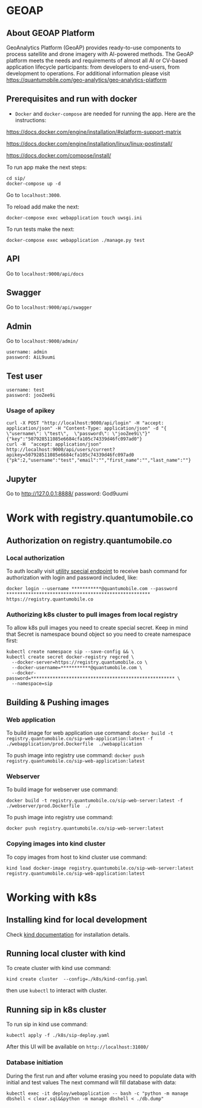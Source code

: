 # GEOAP

## About GEOAP Platform
GeoAnalytics Platform (GeoAP) provides ready-to-use components to process satellite and drone imagery with AI-powered methods. The GeoAP platform meets the needs and requirements of almost all AI or CV-based application lifecycle participants: from developers to end-users, from development to operations. For additional information please visit https://quantumobile.com/geo-analytics/geo-analytics-platform

## Prerequisites and run with docker
* `Docker` and `docker-compose` are needed for running the app. Here are the instructions:

https://docs.docker.com/engine/installation/#platform-support-matrix

https://docs.docker.com/engine/installation/linux/linux-postinstall/

https://docs.docker.com/compose/install/

To run app make the next steps:
```
cd sip/
docker-compose up -d
```
Go to `localhost:3000`.

To reload add make the next:
```
docker-compose exec webapplication touch uwsgi.ini
```

To run tests make the next:
```
docker-compose exec webapplication ./manage.py test
```

## API
Go to  `localhost:9000/api/docs`

## Swagger
Go to  `localhost:9000/api/swagger`


## Admin
Go to  `localhost:9000/admin/`
```
username: admin
password: AiL9uumi
```


## Test user

```
username: test
password: jooZee9i
```

### Usage of apikey

```
curl -X POST "http://localhost:9000/api/login" -H "accept: application/json" -H "Content-Type: application/json" -d "{  \"username\": \"test\",  \"password\": \"jooZee9i\"}"
{"key":"507928511085e6684cfa105c74339d46fc097ad0"}
curl -H  "accept: application/json" http://localhost:9000/api/users/current?apikey=507928511085e6684cfa105c74339d46fc097ad0
{"pk":2,"username":"test","email":"","first_name":"","last_name":""}
```


## Jupyter
Go to http://127.0.0.1:8888/
password: God9uumi

# Work with registry.quantumobile.co

## Authorization on registry.quantumobile.co

### Local authorization

To auth locally visit [utility special endpoint](https://utility.quantumobile.co/2/registry/instructions/)
to receive bash command for authorization with login and password included, like:

`docker login --username ***********@quantumobile.com --password ***************************************************** https://registry.quantumobile.co`

### Authorizing k8s cluster to pull images from local registry

To allow k8s pull images you need to create special secret. Keep in mind that Secret is namespace bound object so you need to create namespace first:
```
kubectl create namespace sip --save-config && \
kubectl create secret docker-registry regcred \
  --docker-server=https://registry.quantumobile.co \
  --docker-username=***********@quantumobile.com \
  --docker-password=***************************************************** \
  --namespace=sip
```

## Building & Pushing images

### Web application

To build image for web application use command:
`docker build -t registry.quantumobile.co/sip-web-application:latest -f ./webapplication/prod.Dockerfile  ./webapplication`

To push image into registry use command:
`docker push registry.quantumobile.co/sip-web-application:latest`

### Webserver

To build image for webserver use command:

`docker build -t registry.quantumobile.co/sip-web-server:latest -f ./webserver/prod.Dockerfile  ./`

To push image into registry use command:

`docker push registry.quantumobile.co/sip-web-server:latest`

### Copying images into kind cluster

To copy images from host to kind cluster use command:

`kind load docker-image registry.quantumobile.co/sip-web-server:latest registry.quantumobile.co/sip-web-application:latest`

# Working with k8s

## Installing kind for local development 

Check [kind documentation](https://kind.sigs.k8s.io/docs/user/quick-start/#installation) for installation details.

## Running local cluster with kind

To create cluster with kind use command:

`kind create cluster  --config=./k8s/kind-config.yaml`

then use `kubectl` to interact with cluster.

## Running sip in k8s cluster

To run sip in kind use command:

`kubectl apply -f ./k8s/sip-deploy.yaml`

After this UI will be available on `http://localhost:31080/`

### Database initiation

During the first run and after volume erasing you need to populate data with initial and test values 
The next command will fill database with data:

`kubectl exec -it deploy/webapplication -- bash -c "python -m manage dbshell < clear.sql&&python -m manage dbshell < ./db.dump"`
